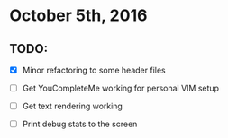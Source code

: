 # October 5th, 2016

## TODO:
- [x] Minor refactoring to some header files
- [ ] Get YouCompleteMe working for personal VIM setup
- [ ] Get text rendering working
- [ ] Print debug stats to the screen

